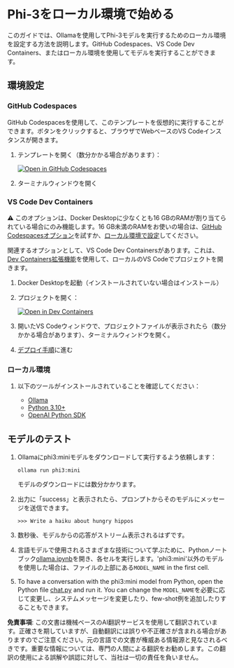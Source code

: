 # Phi-3をローカル環境で始める

このガイドでは、Ollamaを使用してPhi-3モデルを実行するためのローカル環境を設定する方法を説明します。GitHub Codespaces、VS Code Dev Containers、またはローカル環境を使用してモデルを実行することができます。

## 環境設定

### GitHub Codespaces

GitHub Codespacesを使用して、このテンプレートを仮想的に実行することができます。ボタンをクリックすると、ブラウザでWebベースのVS Codeインスタンスが開きます。

1. テンプレートを開く（数分かかる場合があります）：

    [![Open in GitHub Codespaces](https://github.com/codespaces/badge.svg)](https://codespaces.new/microsoft/phi-3cookbook)

2. ターミナルウィンドウを開く

### VS Code Dev Containers

⚠️ このオプションは、Docker Desktopに少なくとも16 GBのRAMが割り当てられている場合にのみ機能します。16 GB未満のRAMをお使いの場合は、[GitHub Codespacesオプション](../../../../md/01.Introduce)を試すか、[ローカル環境で設定](../../../../md/01.Introduce)してください。

関連するオプションとして、VS Code Dev Containersがあります。これは、[Dev Containers拡張機能](https://marketplace.visualstudio.com/items?itemName=ms-vscode-remote.remote-containers)を使用して、ローカルのVS Codeでプロジェクトを開きます。

1. Docker Desktopを起動（インストールされていない場合はインストール）
2. プロジェクトを開く：

    [![Open in Dev Containers](https://img.shields.io/static/v1?style=for-the-badge&label=Dev%20Containers&message=Open&color=blue&logo=visualstudiocode)](https://vscode.dev/redirect?url=vscode://ms-vscode-remote.remote-containers/cloneInVolume?url=https://github.com/microsoft/phi-3cookbook)

3. 開いたVS Codeウィンドウで、プロジェクトファイルが表示されたら（数分かかる場合があります）、ターミナルウィンドウを開く。
4. [デプロイ手順](../../../../md/01.Introduce)に進む

### ローカル環境

1. 以下のツールがインストールされていることを確認してください：

    * [Ollama](https://ollama.com/)
    * [Python 3.10+](https://www.python.org/downloads/)
    * [OpenAI Python SDK](https://pypi.org/project/openai/)

## モデルのテスト

1. Ollamaにphi3:miniモデルをダウンロードして実行するよう依頼します：

    ```shell
    ollama run phi3:mini
    ```

    モデルのダウンロードには数分かかります。

2. 出力に「success」と表示されたら、プロンプトからそのモデルにメッセージを送信できます。

    ```shell
    >>> Write a haiku about hungry hippos
    ```

3. 数秒後、モデルからの応答がストリーム表示されるはずです。

4. 言語モデルで使用されるさまざまな技術について学ぶために、Pythonノートブック[ollama.ipynb](../../../../code/01.Introduce/ollama.ipynb)を開き、各セルを実行します。'phi3:mini'以外のモデルを使用した場合は、ファイルの上部にある`MODEL_NAME` in the first cell.

5. To have a conversation with the phi3:mini model from Python, open the Python file [chat.py](../../../../code/01.Introduce/chat.py) and run it. You can change the `MODEL_NAME`を必要に応じて変更し、システムメッセージを変更したり、few-shot例を追加したりすることもできます。

**免責事項**:
この文書は機械ベースのAI翻訳サービスを使用して翻訳されています。正確さを期していますが、自動翻訳には誤りや不正確さが含まれる場合がありますのでご注意ください。元の言語での文書が権威ある情報源と見なされるべきです。重要な情報については、専門の人間による翻訳をお勧めします。この翻訳の使用による誤解や誤認に対して、当社は一切の責任を負いません。